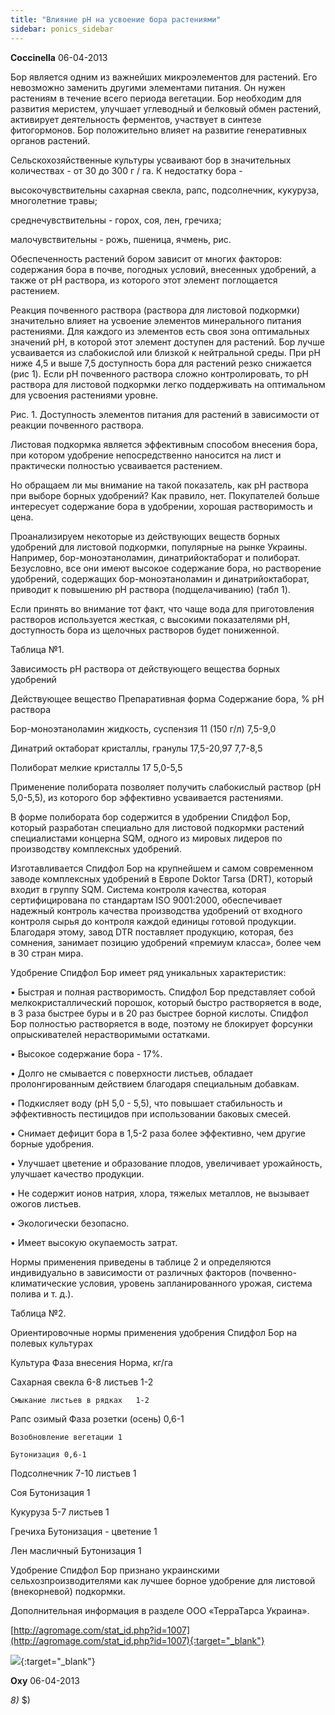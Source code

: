 ```yaml
---
title: "Влияние рН на усвоение бора растениями"
sidebar: ponics_sidebar
---
```


**Coccinella** 06-04-2013

Бор является одним из важнейших микроэлементов для растений. Его невозможно заменить другими элементами питания. Он нужен растениям в течение всего периода вегетации. Бор необходим для развития меристем, улучшает углеводный и белковый обмен растений, активирует деятельность ферментов, участвует в синтезе фитогормонов. Бор положительно влияет на развитие генеративных органов растений. 

Сельскохозяйственные культуры усваивают бор в значительных количествах - от 30 до 300 г / га. К недостатку бора - 

высокочувствительны сахарная свекла, рапс, подсолнечник, кукуруза, многолетние травы; 

среднечувствительны - горох, соя, лен, гречиха; 

малочувствительны - рожь, пшеница, ячмень, рис. 

Обеспеченность растений бором зависит от многих факторов: содержания бора в почве, погодных условий, внесенных удобрений, а также от рН раствора, из которого этот элемент поглощается растением. 

Реакция почвенного раствора (раствора для листовой подкормки) значительно влияет на усвоение элементов минерального питания растениями. Для каждого из элементов есть своя зона оптимальных значений рН, в которой этот элемент доступен для растений. Бор лучше усваивается из слабокислой или близкой к нейтральной среды. При рН ниже 4,5 и выше 7,5 доступность бора для растений резко снижается (рис 1). Если рН почвенного раствора сложно контролировать, то рН раствора для листовой подкормки легко поддерживать на оптимальном для усвоения растениями уровне. 

Рис. 1. Доступность элементов питания для растений в зависимости от реакции почвенного раствора. 

Листовая подкормка является эффективным способом внесения бора, при котором удобрение непосредственно наносится на лист и практически полностью усваивается растением. 

Но обращаем ли мы внимание на такой показатель, как рН раствора при выборе борных удобрений? Как правило, нет. Покупателей больше интересует содержание бора в удобрении, хорошая растворимость и цена. 

Проанализируем некоторые из действующих веществ борных удобрений для листовой подкормки, популярные на рынке Украины. Например, бор-моноэтаноламин, динатрийоктаборат и полиборат. Безусловно, все они имеют высокое содержание бора, но растворение удобрений, содержащих бор-моноэтаноламин и динатрийоктаборат, приводит к повышению рН раствора (подщелачиванию) (табл 1). 

Если принять во внимание тот факт, что чаще вода для приготовления растворов используется жесткая, с высокими показателями рН, доступность бора из щелочных растворов будет пониженной. 

Таблица №1.

Зависимость рН раствора от действующего вещества борных удобрений

Действующее вещество	Препаративная форма	Содержание бора, %	рН раствора

Бор-моноэтаноламин	жидкость, суспензия	11 (150 г/л)	7,5-9,0

Динатрий октаборат	кристаллы, гранулы	17,5-20,97	7,7-8,5

Полиборат	мелкие кристаллы	17	5,0-5,5

Применение полибората позволяет получить слабокислый раствор (рН 5,0-5,5), из которого бор эффективно усваивается растениями. 

В форме полибората бор содержится в удобрении Спидфол Бор, который разработан специально для листовой подкормки растений специалистами концерна SQM, одного из мировых лидеров по производству комплексных удобрений. 

Изготавливается Спидфол Бор на крупнейшем и самом современном заводе комплексных удобрений в Европе Doktor Tarsa (DRT), который входит в группу SQM. Система контроля качества, которая сертифицирована по стандартам ISO 9001:2000, обеспечивает надежный контроль качества производства удобрений от входного контроля сырья до контроля каждой единицы готовой продукции. Благодаря этому, завод DTR поставляет продукцию, которая, без сомнения, занимает позицию удобрений «премиум класса», более чем в 30 стран мира. 

Удобрение Спидфол Бор имеет ряд уникальных характеристик:

•	Быстрая и полная растворимость. Спидфол Бор представляет собой мелкокристаллический порошок, который быстро растворяется в воде, в 3 раза быстрее буры и в 20 раз быстрее борной кислоты. Спидфол Бор полностью растворяется в воде, поэтому не блокирует форсунки опрыскивателей нерастворимыми остатками. 

•	Высокое содержание бора - 17%. 

•	Долго не смывается с поверхности листьев, обладает пролонгированным действием благодаря специальным добавкам. 

•	Подкисляет воду (рН 5,0 - 5,5), что повышает стабильность и эффективность пестицидов при использовании баковых смесей. 

•	Снимает дефицит бора в 1,5-2 раза более эффективно, чем другие борные удобрения. 

•	Улучшает цветение и образование плодов, увеличивает урожайность, улучшает качество продукции. 

•	Не содержит ионов натрия, хлора, тяжелых металлов, не вызывает ожогов листьев. 

•	Экологически безопасно. 

•	Имеет высокую окупаемость затрат. 

Нормы применения приведены в таблице 2 и определяются индивидуально в зависимости от различных факторов (почвенно-климатические условия, уровень запланированного урожая, система полива и т. д.). 

Таблица №2.

Ориентировочные нормы применения удобрения Спидфол Бор на полевых культурах

Культура	Фаза внесения	Норма, кг/га

Сахарная свекла	6-8 листьев	1-2

	Смыкание листьев в рядках	1-2

Рапс озимый	Фаза розетки (осень)	0,6-1

	Возобновление вегетации	1

	Бутонизация	0,6-1

Подсолнечник	7-10 листьев	1

Соя	Бутонизация	1

Кукуруза	5-7 листьев	1

Гречиха	Бутонизация - цветение	1

Лен масличный	Бутонизация	1

Удобрение Спидфол Бор признано украинскими сельхозпроизводителями как лучшее борное удобрение для листовой (внекорневой) подкормки. 

Дополнительная информация в разделе ООО «ТерраТарса Украина». 

[http://agromage.com/stat_id.php?id=1007](http://agromage.com/stat_id.php?id=1007){:target="_blank"}

[![](/attachimages/12945_Bor.jpg)](https://t.me/ponics_ru_files/10258){:target="_blank"}

**Oxy** 06-04-2013

 *8)* $) 


